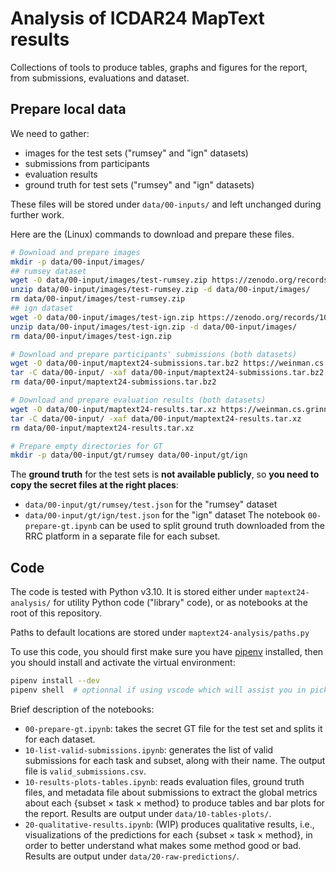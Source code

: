 # Analysis of ICDAR24 MapText results
Collections of tools to produce tables, graphs and figures for the report, from submissions, evaluations and dataset.


## Prepare local data
We need to gather:
- images for the test sets ("rumsey" and "ign" datasets)
- submissions from participants
- evaluation results
- ground truth for test sets ("rumsey" and "ign" datasets)

These files will be stored under `data/00-inputs/` and left unchanged during further work.

Here are the (Linux) commands to download and prepare these files.
```sh
# Download and prepare images
mkdir -p data/00-input/images/
## rumsey dataset
wget -O data/00-input/images/test-rumsey.zip https://zenodo.org/records/10776183/files/test.zip?download=1
unzip data/00-input/images/test-rumsey.zip -d data/00-input/images/
rm data/00-input/images/test-rumsey.zip
## ign dataset
wget -O data/00-input/images/test-ign.zip https://zenodo.org/records/10732281/files/test.zip?download=1
unzip data/00-input/images/test-ign.zip -d data/00-input/images/
rm data/00-input/images/test-ign.zip

# Download and prepare participants' submissions (both datasets)
wget -O data/00-input/maptext24-submissions.tar.bz2 https://weinman.cs.grinnell.edu/tmp/maptext24-submissions.tar.bz2
tar -C data/00-input/ -xaf data/00-input/maptext24-submissions.tar.bz2
rm data/00-input/maptext24-submissions.tar.bz2

# Download and prepare evaluation results (both datasets)
wget -O data/00-input/maptext24-results.tar.xz https://weinman.cs.grinnell.edu/tmp/maptext24-results.tar.xz
tar -C data/00-input/ -xaf data/00-input/maptext24-results.tar.xz
rm data/00-input/maptext24-results.tar.xz

# Prepare empty directories for GT
mkdir -p data/00-input/gt/rumsey data/00-input/gt/ign
```

The **ground truth** for the test sets is **not available publicly**, so **you need to copy the secret files at the right places**:
- `data/00-input/gt/rumsey/test.json` for the "rumsey" dataset
- `data/00-input/gt/ign/test.json` for the "ign" dataset
The notebook `00-prepare-gt.ipynb` can be used to split ground truth downloaded from the RRC platform in a separate file for each subset.


## Code
The code is tested with Python v3.10.
It is stored either under `maptext24-analysis/` for utility Python code ("library" code), or as notebooks at the root of this repository.

Paths to default locations are stored under `maptext24-analysis/paths.py`

To use this code, you should first make sure you have [pipenv](https://pipenv.pypa.io/en/latest/) installed, then you should install and activate the virtual environment:
```sh
pipenv install --dev
pipenv shell  # optionnal if using vscode which will assist you in picking this environment 
```


Brief description of the notebooks:
- `00-prepare-gt.ipynb`: takes the secret GT file for the test set and splits it for each dataset.
- `10-list-valid-submissions.ipynb`: generates the list of valid submissions for each task and subset, along with their name. The output file is `valid_submissions.csv`.
- `10-results-plots-tables.ipynb`: reads evaluation files, ground truth files, and metadata file about submissions to extract the global metrics about each {subset × task × method} to produce tables and bar plots for the report. Results are output under `data/10-tables-plots/`.
- `20-qualitative-results.ipynb`: (WIP) produces qualitative results, i.e., visualizations of the predictions for each {subset × task × method}, in order to better understand what makes some method good or bad. Results are output under `data/20-raw-predictions/`.

